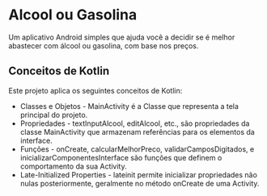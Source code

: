# Alcool ou Gasolina

Um aplicativo Android simples que ajuda você a decidir se é melhor abastecer com álcool ou gasolina, com base nos preços.

## Conceitos de Kotlin

Este projeto aplica os seguintes conceitos de Kotlin:

* Classes e Objetos - MainActivity é a Classe que representa a tela principal do projeto.
* Propriedades - textInputAlcool, editAlcool, etc., são propriedades da classe MainActivity que armazenam referências para os elementos da interface.
* Funções - onCreate, calcularMelhorPreco, validarCamposDigitados, e inicializarComponentesInterface são funções que definem o comportamento da sua Activity.
* Late-Initialized Properties - lateinit permite inicializar propriedades não nulas posteriormente, geralmente no método onCreate de uma Activity.
